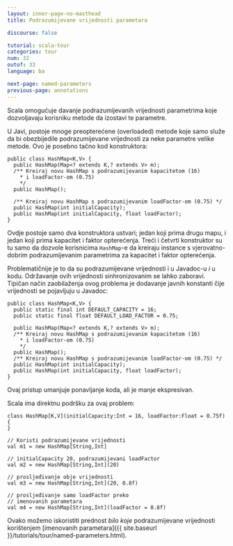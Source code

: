 ```yaml
---
layout: inner-page-no-masthead
title: Podrazumijevane vrijednosti parametara

discourse: false

tutorial: scala-tour
categories: tour
num: 32
outof: 33
language: ba

next-page: named-parameters
previous-page: annotations
---
```


Scala omogućuje davanje podrazumijevanih vrijednosti parametrima koje dozvoljavaju korisniku metode da izostavi te parametre.

U Javi, postoje mnoge preopterećene (overloaded) metode koje samo služe da bi obezbijedile podrazumijevane vrijednosti za neke parametre velike metode.
Ovo je posebno tačno kod konstruktora:

    public class HashMap<K,V> {
      public HashMap(Map<? extends K,? extends V> m);	  
      /** Kreiraj novu HashMap s podrazumijevanim kapacitetom (16)
        * i loadFactor-om (0.75)
        */
      public HashMap();
	  
      /** Kreiraj novu HashMap s podrazumijevanim loadFactor-om (0.75) */
      public HashMap(int initialCapacity);
      public HashMap(int initialCapacity, float loadFactor);
    }

Ovdje postoje samo dva konstruktora ustvari; jedan koji prima drugu mapu, i jedan koji prima kapacitet i faktor opterećenja.
Treći i četvrti konstruktor su tu samo da dozvole korisnicima <code>HashMap</code>-e da kreiraju instance s vjerovatno-dobrim podrazumijevanim parametrima
za kapacitet i faktor opterećenja.

Problematičnije je to da su podrazumijevane vrijednosti i u Javadoc-u *i* u kodu.
Održavanje ovih vrijednosti sinhronizovanim se lahko zaboravi.
Tipičan način zaobilaženja ovog problema je dodavanje javnih konstanti čije vrijednosti se pojavljuju u Javadoc:

    public class HashMap<K,V> {
      public static final int DEFAULT_CAPACITY = 16;
      public static final float DEFAULT_LOAD_FACTOR = 0.75;

      public HashMap(Map<? extends K,? extends V> m);
      /** Kreiraj novu HashMap s podrazumijevanim kapacitetom (16)
        * i loadFactor-om (0.75)
        */
      public HashMap();
      /** Kreiraj novu HashMap s podrazumijevanim loadFactor-om (0.75) */
      public HashMap(int initialCapacity);
      public HashMap(int initialCapacity, float loadFactor);
    }

Ovaj pristup umanjuje ponavljanje koda, ali je manje ekspresivan.

Scala ima direktnu podršku za ovaj problem:

    class HashMap[K,V](initialCapacity:Int = 16, loadFactor:Float = 0.75f) {
    }

    // Koristi podrazumijevane vrijednosti
    val m1 = new HashMap[String,Int]

    // initialCapacity 20, podrazumijevani loadFactor
    val m2 = new HashMap[String,Int](20)

    // prosljeđivanje obje vrijednosti
    val m3 = new HashMap[String,Int](20, 0.8f)

    // prosljeđivanje samo loadFactor preko
    // imenovanih parametara
    val m4 = new HashMap[String,Int](loadFactor = 0.8f)

Ovako možemo iskoristiti prednost *bilo koje* podrazumijevane vrijednosti korištenjem [imenovanih parametara]({{ site.baseurl }}/tutorials/tour/named-parameters.html).
